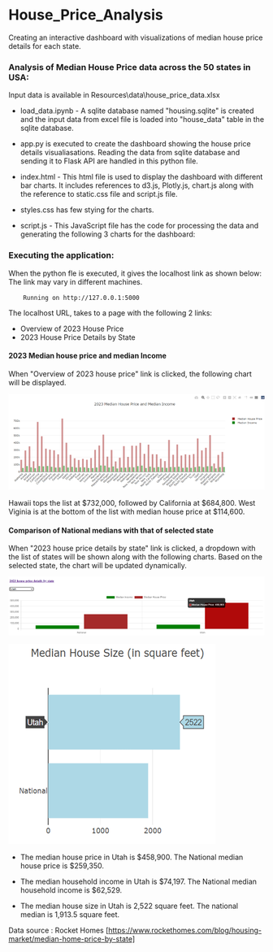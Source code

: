 # House_Price_Analysis
Creating an interactive dashboard with visualizations of median house price details for each state.

### Analysis of Median House Price data across the 50 states in USA:

Input data is available in Resources\data\house_price_data.xlsx

- load_data.ipynb - A sqlite database named "housing.sqlite" is created and the input data from excel file is loaded into "house_data" table in the sqlite database.

- app.py is executed to create the dashboard showing the house price details visualiasations. Reading the data from sqlite database and sending it to Flask API are handled in this python file.

- index.html - This html file is used to display the dashboard with different bar charts. It includes references to d3.js, Plotly.js, chart.js along with the reference to static.css file and script.js file.

- styles.css has few stying for the charts.

- script.js - This JavaScript file has the code for processing the data and generating the following 3 charts for the dashboard:

### Executing the application:

When the python fle is executed, it gives the localhost link as shown below: The link may vary in different machines.

        Running on http://127.0.0.1:5000

The localhost URL, takes to a page with the following 2 links:

* Overview of 2023 House Price
* 2023 House Price Details by State

#### 2023 Median house price and median Income

When "Overview of 2023 house price" link is clicked, the following chart will be displayed.

![Alt text](image.png)

Hawaii tops the list at $732,000, followed by California at $684,800. West Viginia is at the bottom of the list with median house price at $114,600.

#### Comparison of National medians with that of selected state

When "2023 house price details by state" link is clicked, a dropdown with the list of states will be shown along with the following charts. Based on the selected state, the chart will be updated dynamically.

![Alt text](image-1.png)


![Alt text](image-2.png)

* The median house price in Utah is $458,900. The National median house price is $259,350. 

* The median household income in Utah is $74,197. The National median household income is $62,529. 

* The median house size in Utah is 2,522 square feet. The national median is 1,913.5 square feet.

Data source : Rocket Homes [https://www.rockethomes.com/blog/housing-market/median-home-price-by-state]